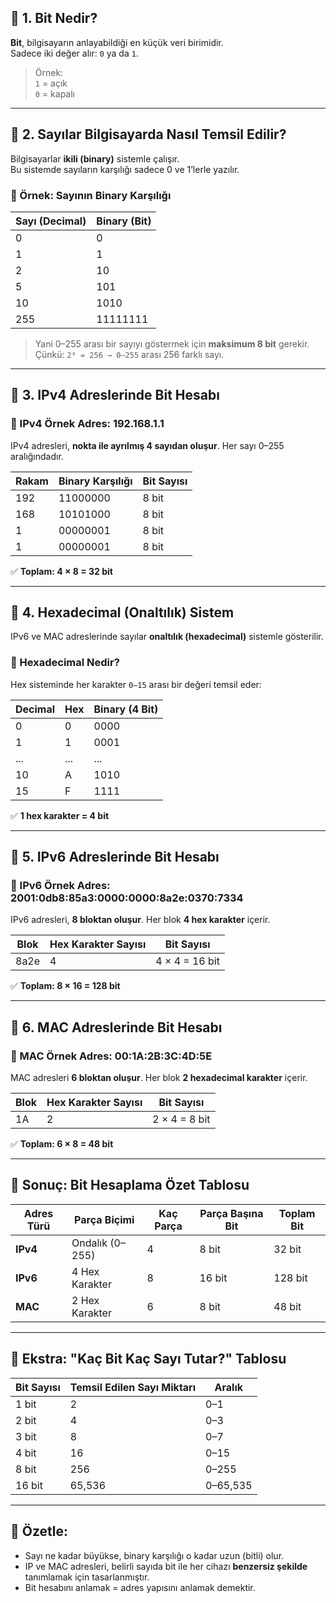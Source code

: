 ## 🔹 1. Bit Nedir?

**Bit**, bilgisayarın anlayabildiği en küçük veri birimidir.  
Sadece iki değer alır: `0` ya da `1`.

> Örnek:  
> `1` = açık  
> `0` = kapalı  

---

## 🔹 2. Sayılar Bilgisayarda Nasıl Temsil Edilir?

Bilgisayarlar **ikili (binary)** sistemle çalışır.  
Bu sistemde sayıların karşılığı sadece 0 ve 1’lerle yazılır.

### 🎯 Örnek: Sayının Binary Karşılığı

| Sayı (Decimal) | Binary (Bit) |
|----------------|--------------|
| 0              | 0            |
| 1              | 1            |
| 2              | 10           |
| 5              | 101          |
| 10             | 1010         |
| 255            | 11111111     |

> Yani 0–255 arası bir sayıyı göstermek için **maksimum 8 bit** gerekir.  
> Çünkü: `2⁸ = 256 → 0–255` arası 256 farklı sayı.

---

## 🔹 3. IPv4 Adreslerinde Bit Hesabı

### 🔸 IPv4 Örnek Adres: 192.168.1.1

IPv4 adresleri, **nokta ile ayrılmış 4 sayıdan oluşur**. Her sayı 0–255 aralığındadır.

| Rakam | Binary Karşılığı | Bit Sayısı |
|-------|------------------|------------|
| 192   | 11000000         | 8 bit      |
| 168   | 10101000         | 8 bit      |
| 1     | 00000001         | 8 bit      |
| 1     | 00000001         | 8 bit      |

✅ **Toplam: 4 × 8 = 32 bit**

---

## 🔹 4. Hexadecimal (Onaltılık) Sistem

IPv6 ve MAC adreslerinde sayılar **onaltılık (hexadecimal)** sistemle gösterilir.

### 🔸 Hexadecimal Nedir?

Hex sisteminde her karakter `0–15` arası bir değeri temsil eder:

| Decimal | Hex | Binary (4 Bit) |
|---------|-----|----------------|
| 0       | 0   | 0000           |
| 1       | 1   | 0001           |
| ...     | ... | ...            |
| 10      | A   | 1010           |
| 15      | F   | 1111           |

✅ **1 hex karakter = 4 bit**

---

## 🔹 5. IPv6 Adreslerinde Bit Hesabı

### 🔸 IPv6 Örnek Adres: 2001:0db8:85a3:0000:0000:8a2e:0370:7334


IPv6 adresleri, **8 bloktan oluşur**. Her blok **4 hex karakter** içerir.

| Blok   | Hex Karakter Sayısı | Bit Sayısı     |
|--------|----------------------|----------------|
| 8a2e   | 4                    | 4 × 4 = 16 bit |

✅ **Toplam: 8 × 16 = 128 bit**

---

## 🔹 6. MAC Adreslerinde Bit Hesabı

### 🔸 MAC Örnek Adres: 00:1A:2B:3C:4D:5E

MAC adresleri **6 bloktan oluşur**. Her blok **2 hexadecimal karakter** içerir.

| Blok | Hex Karakter Sayısı | Bit Sayısı     |
|------|----------------------|----------------|
| 1A   | 2                    | 2 × 4 = 8 bit  |

✅ **Toplam: 6 × 8 = 48 bit**

---

## 🧠 Sonuç: Bit Hesaplama Özet Tablosu

| Adres Türü | Parça Biçimi        | Kaç Parça | Parça Başına Bit | Toplam Bit |
|------------|---------------------|-----------|-------------------|------------|
| **IPv4**   | Ondalık (0–255)     | 4         | 8 bit             | 32 bit     |
| **IPv6**   | 4 Hex Karakter      | 8         | 16 bit            | 128 bit    |
| **MAC**    | 2 Hex Karakter      | 6         | 8 bit             | 48 bit     |

---

## 🔄 Ekstra: "Kaç Bit Kaç Sayı Tutar?" Tablosu

| Bit Sayısı | Temsil Edilen Sayı Miktarı | Aralık     |
|------------|-----------------------------|------------|
| 1 bit      | 2                           | 0–1        |
| 2 bit      | 4                           | 0–3        |
| 3 bit      | 8                           | 0–7        |
| 4 bit      | 16                          | 0–15       |
| 8 bit      | 256                         | 0–255      |
| 16 bit     | 65,536                      | 0–65,535   |

---

## 🎯 Özetle:

- Sayı ne kadar büyükse, binary karşılığı o kadar uzun (bitli) olur.
- IP ve MAC adresleri, belirli sayıda bit ile her cihazı **benzersiz şekilde** tanımlamak için tasarlanmıştır.
- Bit hesabını anlamak = adres yapısını anlamak demektir.




